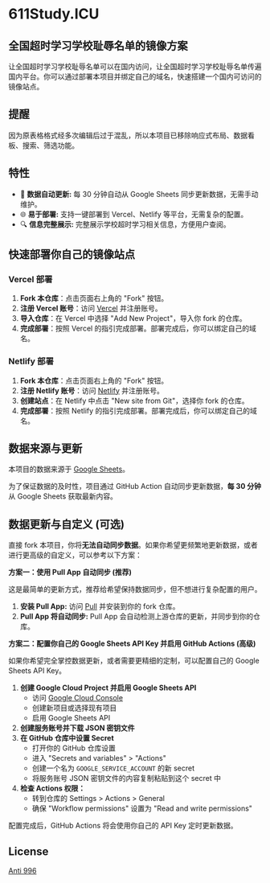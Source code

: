 # 611Study.ICU

## 全国超时学习学校耻辱名单的镜像方案

让全国超时学习学校耻辱名单可以在国内访问，让全国超时学习学校耻辱名单传遍国内平台。你可以通过部署本项目并绑定自己的域名，快速搭建一个国内可访问的镜像站点。

## 提醒

因为原表格格式经多次编辑后过于混乱，所以本项目已移除响应式布局、数据看板、搜索、筛选功能。

## 特性

- 🔄 **数据自动更新:** 每 30 分钟自动从 Google Sheets 同步更新数据，无需手动维护。
- 🌐 **易于部署:** 支持一键部署到 Vercel、Netlify 等平台，无需复杂的配置。
- 🔍 **信息完整展示:** 完整展示学校超时学习相关信息，方便用户查阅。

## 快速部署你自己的镜像站点

### Vercel 部署

1. **Fork 本仓库**：点击页面右上角的 "Fork" 按钮。
2. **注册 Vercel 账号**：访问 [Vercel](https://vercel.com) 并注册账号。
3. **导入仓库**：在 Vercel 中选择 "Add New Project"，导入你 fork 的仓库。
4. **完成部署**：按照 Vercel 的指引完成部署。部署完成后，你可以绑定自己的域名。

### Netlify 部署

1. **Fork 本仓库**：点击页面右上角的 "Fork" 按钮。
2. **注册 Netlify 账号**：访问 [Netlify](https://netlify.com) 并注册账号。
3. **创建站点**：在 Netlify 中点击 "New site from Git"，选择你 fork 的仓库。
4. **完成部署**：按照 Netlify 的指引完成部署。部署完成后，你可以绑定自己的域名。

## 数据来源与更新

本项目的数据来源于 [Google Sheets](https://docs.google.com/spreadsheets/d/1P48quxwMv9XsYQhXjLOvTRRq8tt3ahJnkbXo4VCxjLc/edit?gid=1615412834)。

为了保证数据的及时性，项目通过 GitHub Action 自动同步更新数据，**每 30 分钟** 从 Google Sheets 获取最新内容。

## 数据更新与自定义 (可选)

直接 fork 本项目，你将**无法自动同步数据**。如果你希望更频繁地更新数据，或者进行更高级的自定义，可以参考以下方案：

**方案一：使用 Pull App 自动同步 (推荐)**

这是最简单的更新方式，推荐给希望保持数据同步，但不想进行复杂配置的用户。

1. **安装 Pull App:**  访问 [Pull](https://github.com/apps/pull) 并安装到你的 fork 仓库。
2. **Pull App 将自动同步:** Pull App 会自动检测上游仓库的更新，并同步到你的仓库。

**方案二：配置你自己的 Google Sheets API Key 并启用 GitHub Actions (高级)**

如果你希望完全掌控数据更新，或者需要更精细的定制，可以配置自己的 Google Sheets API Key。

1. **创建 Google Cloud Project 并启用 Google Sheets API**
   - 访问 [Google Cloud Console](https://console.cloud.google.com/)
   - 创建新项目或选择现有项目
   - 启用 Google Sheets API
2. **创建服务账号并下载 JSON 密钥文件**
3. **在 GitHub 仓库中设置 Secret**
   - 打开你的 GitHub 仓库设置
   - 进入 "Secrets and variables" > "Actions"
   - 创建一个名为 `GOOGLE_SERVICE_ACCOUNT` 的新 secret
   - 将服务账号 JSON 密钥文件的内容复制粘贴到这个 secret 中
4. **检查 Actions 权限：**
   - 转到仓库的 Settings > Actions > General
   - 确保 "Workflow permissions" 设置为 "Read and write permissions"

配置完成后，GitHub Actions 将会使用你自己的 API Key 定时更新数据。

## License

[Anti 996](LICENSE)